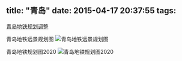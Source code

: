 title: "青岛"
date: 2015-04-17 20:37:55
tags:
---

[青岛地铁规划调整](http://www.qd-metro.com/index.php/article/info/742)

青岛地铁远景规划图
![青岛地铁远景规划图](/img/TsingTao/Qingdao_Metro_Plan_Overview.jpg)

青岛地铁规划图2020
![青岛地铁规划图2020](/img/TsingTao/Qingdao_Metro_Plan_in_Urban_Area.jpg)
